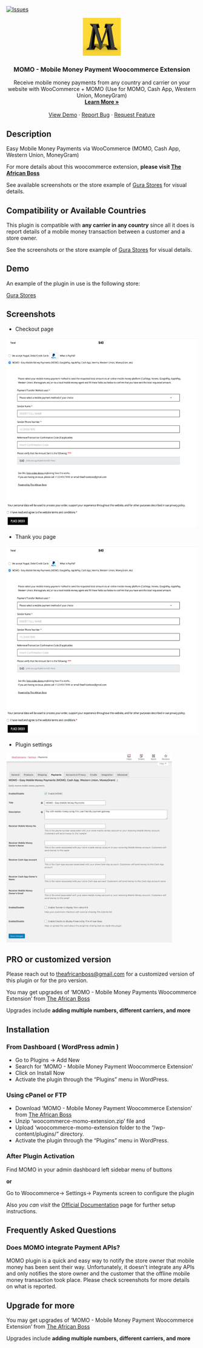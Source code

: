 [![Issues](https://img.shields.io/github/issues/theafricanboss/woocommerce-momo.svg?style=for-the-badge&logo=appveyor)](https://github.com/theafricanboss/woocommerce-momo/issues)

<p align="center">

  <a href="https://theafricanboss.com/momo">
    <img src="assets/icon-256x256.png" alt="MOMO Plugin logo" height="100" width="auto">
  </a>

  <h3 align="center">MOMO - Mobile Money Payment Woocommerce Extension</h3>

  <p align="center">
    Receive mobile money payments from any country and carrier on your website with WooCommerce + MOMO (Use for MOMO, Cash App, Western Union, MoneyGram)
    <br />
    <a href="https://theafricanboss.com/momo"><strong>Learn More »</strong></a>
    <br />
    <br />
    <a href="https://theafricanboss.com/momo">View Demo</a>
    ·
    <a href="https://github.com/theafricanboss/woocommerce-momo/issues">Report Bug</a>
    ·
    <a href="https://github.com/theafricanboss/woocommerce-momo/issues">Request Feature</a>
  </p>
</p>

## Description

Easy Mobile Money Payments via WooCommerce (MOMO, Cash App, Western Union, MoneyGram)

For more details about this woocommerce extension, **please visit [The African Boss](https://theafricanboss.com/momo)**

See available screenshots or the store example of [Gura Stores](https://gurastores.com/) for visual details.

## Compatibility or Available Countries

This plugin is compatible with **any carrier in any country** since all it does is report details of a mobile money transaction between a customer and a store owner.

See the screenshots or the store example of [Gura Stores](https://gurastores.com/) for visual details.

## Demo

An example of the plugin in use is the following store:

[Gura Stores](https://gurastores.com/)


## Screenshots

- Checkout page

<img src="assets/screenshot-1.jpg" alt="MOMO Plugin image" height="500" width="auto">

- Thank you page

<img src="assets/screenshot-2.jpg" alt="MOMO Plugin image" height="500" width="auto">

- Plugin settings

<img src="assets/screenshot-3.jpg" alt="MOMO Plugin image" height="500" width="auto">


## PRO or customized version

Please reach out to theafricanboss@gmail.com for a customized version of this plugin or for the pro version.

You may get upgrades of ‘MOMO - Mobile Money Payments Woocommerce Extension’ from [The African Boss](https://theafricanboss.com/momo)

Upgrades include **adding multiple numbers, different carriers, and more**

## Installation

### From Dashboard ( WordPress admin )

* Go to Plugins -> Add New
* Search for ‘MOMO - Mobile Money Payment Woocommerce Extension’
* Click on Install Now
* Activate the plugin through the “Plugins” menu in WordPress.

### Using cPanel or FTP

* Download ‘MOMO - Mobile Money Payment Woocommerce Extension’ from [The African Boss](https://theafricanboss.com/momo)
* Unzip ‘woocommerce-momo-extension.zip’ file and
* Upload ‘woocommerce-momo-extension folder to the “/wp-content/plugins/” directory.
* Activate the plugin through the “Plugins” menu in WordPress.

### After Plugin Activation

Find MOMO in your admin dashboard left sidebar menu of buttons 

**or**

Go to Woocommerce-> Settings-> Payments screen to configure the plugin


Also *you can visit* the [Official Documentation](https://github.com/theafricanboss/woocommerce-momo) page for further setup instructions.


## Frequently Asked Questions

### Does MOMO integrate Payment APIs?

MOMO plugin is a quick and easy way to notify the store owner that mobile money has been sent their way.
Unfortunately, it doesn't integrate any APIs and only notifies the store owner and the customer that the offline mobile money transaction took place.
Please check screenshots for more details on what is reported.

## Upgrade for more

You may get upgrades of ‘MOMO - Mobile Money Payment Woocommerce Extension’ from [The African Boss](https://theafricanboss.com/momo)

Upgrades include **adding multiple numbers, different carriers, and more**
